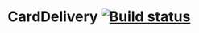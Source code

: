 # CardDelivery [![Build status](https://ci.appveyor.com/api/projects/status/sxxdqe2ukuumn3hr?svg=true)](https://ci.appveyor.com/project/ks1109b/carddelivery)

